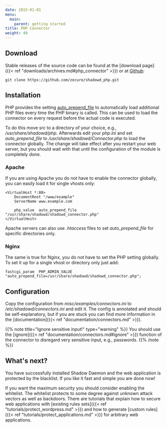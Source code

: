 ```yaml
---
date: 2015-01-01
menu:
  main:
    parent: getting started
title: PHP Connector
weight: 40
---
```


## Download

Stable releases of the source code can be found at the [download page]({{< ref "downloads/archives.md#php_connector" >}}) or at <a target="_blank" href="https://github.com/zecure/shadowd_php">Github</a>:

    git clone https://github.com/zecure/shadowd_php.git

## Installation

PHP provides the setting [auto_prepend_file](http://php.net/manual/en/ini.core.php#ini.auto-prepend-file) to automatically load additional PHP files every time the PHP binary is called.
This can be used to load the connector on every request before the actual code is executed.

To do this move *src* to a directory of your choice, e.g., */usr/share/shadowd/php*.
Afterwards edit your *php.ini* and set *auto_prepend_file* to */usr/share/shadowd/Connector.php* to load the connector globally.
The change will take effect after you restart your web server, but you should wait with that until the configuration of the module is completely done.

### Apache

If you are using Apache you do not have to enable the connector globally, you can easily load it for single vhosts only:

    <VirtualHost *:80>
        DocumentRoot "/www/example"
        ServerName www.example.com
      
        php_value  auto_prepend_file  "/usr/share/shadowd/shadowd_connector.php"
    </VirtualHost>

Apache servers can also use *.htaccess* files to set *auto_prepend_file* for specific directories only.

### Nginx

The same is true for Nginx, you do not have to set the PHP setting globally.
To set it up for a single vhost or directory only just add:

    fastcgi_param  PHP_ADMIN_VALUE  "auto_prepend_file=/usr/share/shadowd/shadowd_connector.php";

## Configuration

Copy the configuration from *misc/examples/connectors.ini* to */etc/shadowd/connectors.ini* and edit it.
The config is annotated and should be self-explanatory, but if you are stuck you can find more information in the [documentation]({{< ref "documentation/connectors.md" >}}).

{{% note title="Ignore sensitive input!" type="warning" %}}
You should use the [ignore]({{< ref "documentation/connectors.md#ignore" >}}) function of the connector to disregard very sensitive input, e.g., passwords.
{{% /note %}}

## What's next?

You have successfully installed Shadow Daemon and the web application is protected by the blacklist.
If you like it fast and simple you are done now!

If you want the maximum security you should consider enabling the whitelist.
The whitelist protects to some degree against unknown attack vectors as well as backdoors.
There are tutorials that explain how to secure web applications with [existing rules sets]({{< ref "tutorials/protect_wordpress.md" >}}) and how to generate [custom rules]({{< ref "tutorials/protect_applications.md" >}}) for arbitrary web applications.
